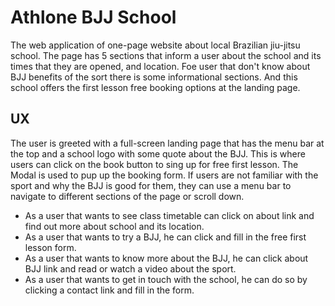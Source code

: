 # Athlone BJJ School

The web application of one-page website about local Brazilian jiu-jitsu school. 
The page has 5 sections that inform a user about the school and its times that they are opened, and location. 
Foe user that don't know about BJJ  benefits of the sort there is some informational sections. And this school offers the first lesson free booking options at the landing page. 

## UX
The user is greeted with a full-screen landing page that has the menu bar at the top and a school logo with some quote about the BJJ. This is where users can click on the book button to sing up for free first lesson. The Modal is used to pup up the booking form. 
If users are not familiar with the sport and why the BJJ is good for them, they can use a menu bar to navigate to different sections of the page or scroll down. 
* As a user that wants to see class timetable can click on about link and find out more about school and its location.
* As a user that wants to try a BJJ, he can click and fill in the free first lesson form. 
* As a user that wants to know more about the BJJ, he can click about BJJ link and read or watch a video about the sport. 
* As a user that wants to get in touch with the school, he can do so by clicking a contact link and fill in the form. 

